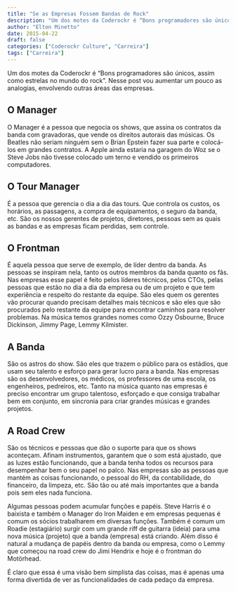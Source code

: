 ```yaml
---
title: "Se as Empresas Fossem Bandas de Rock"
description: "Um dos motes da Coderockr é “Bons programadores são únicos, assim como estrelas no mundo do rock”. Nesse post vou aumentar um pouco as analogias, envolvendo..."
author: "Elton Minetto"
date: 2015-04-22
draft: false
categories: ["Coderockr Culture", "Carreira"]
tags: ["Carreira"]
---
```


Um dos motes da Coderockr é “Bons programadores são únicos, assim como estrelas no mundo do rock”. Nesse post vou aumentar um pouco as analogias, envolvendo outras áreas das empresas.

## O Manager

O Manager é a pessoa que negocia os shows, que assina os contratos da banda com gravadoras, que vende os direitos autorais das músicas. Os Beatles não seriam ninguém sem o Brian Epstein fazer sua parte e colocá-los em grandes contratos. A Apple ainda estaria na garagem do Woz se o Steve Jobs não tivesse colocado um terno e vendido os primeiros computadores.

## O Tour Manager

É a pessoa que gerencia o dia a dia das tours. Que controla os custos, os horários, as passagens, a compra de equipamentos, o seguro da banda, etc. São os nossos gerentes de projetos, diretores, pessoas sem as quais as bandas e as empresas ficam perdidas, sem controle.

## O Frontman

É aquela pessoa que serve de exemplo, de líder dentro da banda. As pessoas se inspiram nela, tanto os outros membros da banda quanto os fãs. Nas empresas esse papel é feito pelos líderes técnicos, pelos CTOs, pelas pessoas que estão no dia a dia da empresa ou de um projeto e que tem experiência e respeito do restante da equipe. São eles quem os gerentes vão procurar quando precisam detalhes mais técnicos e são eles que são procurados pelo restante da equipe para encontrar caminhos para resolver problemas. Na música temos grandes nomes como Ozzy Osbourne, Bruce Dickinson, Jimmy Page, Lemmy Kilmister.

## A Banda

São os astros do show. São eles que trazem o público para os estádios, que usam seu talento e esforço para gerar lucro para a banda. Nas empresas são os desenvolvedores, os médicos, os professores de uma escola, os engenheiros, pedreiros, etc. Tanto na música quanto nas empresas é preciso encontrar um grupo talentoso, esforçado e que consiga trabalhar bem em conjunto, em sincronia para criar grandes músicas e grandes projetos.

## A Road Crew

São os técnicos e pessoas que dão o suporte para que os shows aconteçam. Afinam instrumentos, garantem que o som está ajustado, que as luzes estão funcionando, que a banda tenha todos os recursos para desempenhar bem o seu papel no palco. Nas empresas são as pessoas que mantém as coisas funcionando, o pessoal do RH, da contabilidade, do financeiro, da limpeza, etc. São tão ou até mais importantes que a banda pois sem eles nada funciona.

Algumas pessoas podem acumular funções e papéis. Steve Harris é o baixista e também o Manager do Iron Maiden e em empresas pequenas é comum os sócios trabalharem em diversas funções. Também é comum um Roadie (estagiário) surgir com um grande riff de guitarra (ideia) para uma nova música (projeto) que a banda (empresa) está criando. Além disso é natural a mudança de papéis dentro da banda ou empresa, como o Lemmy que começou na road crew do Jimi Hendrix e hoje é o frontman do Motörhead.

É claro que essa é uma visão bem simplista das coisas, mas é apenas uma forma divertida de ver as funcionalidades de cada pedaço da empresa.
